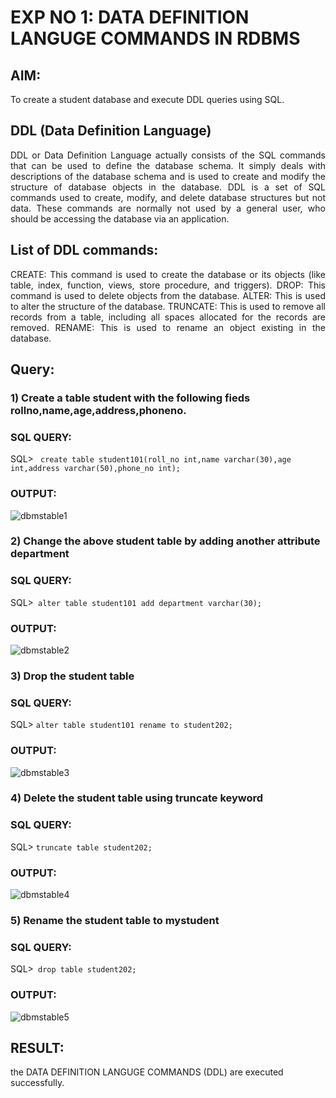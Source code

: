 # EXP NO 1: DATA DEFINITION LANGUGE COMMANDS IN RDBMS

## AIM:
To create a student database and execute DDL queries using SQL.


## DDL (Data Definition Language)
<div align="justify">
DDL or Data Definition Language actually consists of the SQL commands that can be used to define the database schema. It simply deals with descriptions of the database schema and is used to create and modify the structure of database objects in the database. DDL is a set of SQL commands used to create, modify, and delete database structures but not data. These commands are normally not used by a general user, who should be accessing the database via an application.
</div>
 
## List of DDL commands: 
<div align="justify">
CREATE: This command is used to create the database or its objects (like table, index, function, views, store procedure, and triggers).
DROP: This command is used to delete objects from the database.
ALTER: This is used to alter the structure of the database.
TRUNCATE: This is used to remove all records from a table, including all spaces allocated for the records are removed.
RENAME: This is used to rename an object existing in the database.
</div>

## Query:
### 1) Create a table student with the following fieds rollno,name,age,address,phoneno.

### SQL QUERY: 
SQL> ``` create table student101(roll_no int,name varchar(30),age int,address varchar(50),phone_no int);```
### OUTPUT:  
![dbmstable1](https://github.com/ASHWINKUMAR2903/G2_DBMS/assets/119407186/5f15b6fe-e253-4e97-9c0a-6e4ef6607f75)

### 2) Change the above student table by adding another attribute department

### SQL QUERY: 
SQL>``` alter table student101 add department varchar(30);```
### OUTPUT:    
![dbmstable2](https://github.com/ASHWINKUMAR2903/G2_DBMS/assets/119407186/8aacb344-5b90-4910-852d-ac35f9e66c25)

### 3) Drop the student table
 
### SQL QUERY:   
 SQL> ```alter table student101 rename to student202;```
### OUTPUT:
![dbmstable3](https://github.com/ASHWINKUMAR2903/G2_DBMS/assets/119407186/5d676329-e582-4436-ae4a-8b07ca0ea102)


### 4) Delete the student table using truncate keyword

### SQL QUERY: 
SQL> ```truncate table student202;```
### OUTPUT:   
![dbmstable4](https://github.com/ASHWINKUMAR2903/G2_DBMS/assets/119407186/9a5b3c8e-3526-4e9d-810e-6b7c94ce3159)



### 5) Rename the student table to mystudent

### SQL QUERY: 
SQL>``` drop table student202;```
### OUTPUT:   
![dbmstable5](https://github.com/ASHWINKUMAR2903/G2_DBMS/assets/119407186/ecec8710-2ea2-4526-b37b-9e7b82bf9ed8)

## RESULT:
the DATA DEFINITION LANGUGE COMMANDS (DDL) are executed successfully. 
